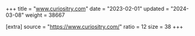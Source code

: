 +++
title = "www.curiositry.com"
date = "2023-02-01"
updated = "2024-03-08"
weight = 38667

[extra]
source = "https://www.curiositry.com/"
ratio = 12
size = 38
+++
